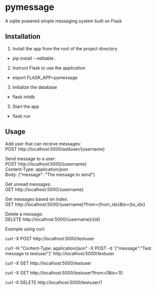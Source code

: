 # pymessage

A sqlite powered simple messaging system built on Flask

## Installation

1. Install the app from the root of the project directory
* pip install --editable .
2. Instruct Flask to use the application
* export FLASK_APP=pymessage
3. Initialize the database
* flask initdb
5. Start the app
* flask run

## Usage

Add user that can receive messages:  
POST http://localhost:5000/adduser/{username}

Send message to a user:  
POST http://localhost:5000/{username}  
Content-Type: application/json  
Body: {"message": "The message to send"}

Get unread messages:  
GET http://localhost:5000/{username}

Get messages based on index:  
GET http://localhost:5000/{username}?from={from_idx}&to={to_idx}

Delete a message:  
DELETE http://localhost:5000/{username}/{id}

Example using curl:

curl -X POST http://localhost:5000/testuser

curl -H "Content-Type: application/json" -X POST -d '{"message":"Test message to testuser"}' http://localhost:5000/testuser

curl -X GET http://localhost:5000/testuser

curl -X GET http://localhost:5000/testuser?from=0&to=10

curl -X DELETE http://localhost:5000/testuser/1

